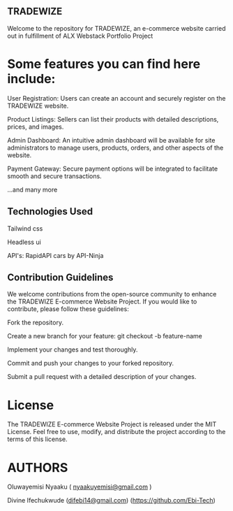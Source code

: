 ## TRADEWIZE
Welcome to the repository for TRADEWIZE, an e-commerce website carried out in fulfillment of ALX Webstack Portfolio Project
# Some features you can find here include:
User Registration: Users can create an account and securely register on the TRADEWIZE website.

Product Listings: Sellers can list their products with detailed descriptions, prices, and images.

Admin Dashboard: An intuitive admin dashboard will be available for site administrators to manage users, products, orders, and other aspects of the website.

Payment Gateway: Secure payment options will be integrated to facilitate smooth and secure transactions. <p/>...and many more

## Technologies Used
<p/>Tailwind css
<p/>Headless ui
<p/>API's: RapidAPI cars by API-Ninja

## Contribution Guidelines
We welcome contributions from the open-source community to enhance the TRADEWIZE E-commerce Website Project. If you would like to contribute, please follow these guidelines:

Fork the repository.
<p/>Create a new branch for your feature: git checkout -b feature-name
<p/>Implement your changes and test thoroughly.
<p/>Commit and push your changes to your forked repository.
<p/>Submit a pull request with a detailed description of your changes.

# License
The TRADEWIZE E-commerce Website Project is released under the MIT License. Feel free to use, modify, and distribute the project according to the terms of this license.

# AUTHORS
Oluwayemisi Nyaaku ( nyaakuyemisi@gmail.com )

Divine Ifechukwude (difebi14@gmail.com) (https://github.com/Ebi-Tech)
